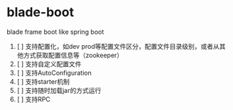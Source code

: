 # blade-boot
blade frame boot like spring boot


1. [ ] 支持配置化，如dev prod等配置文件区分，配置文件目录级别，或者从其他方式获取配置信息等（zookeeper）
2. [ ] 支持自定义配置文件
3. [ ] 支持AutoConfiguration
4. [ ] 支持starter机制
5. [ ] 支持随时加载jar的方式运行
6. [ ] 支持RPC
